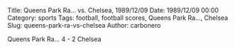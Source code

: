 Title: Queens Park Ra… vs. Chelsea, 1989/12/09
Date: 1989/12/09 00:00
Category: sports
Tags: football, football scores, Queens Park Ra…, Chelsea
Slug: queens-park-ra-vs-chelsea
Author: carbonero


Queens Park Ra… 4 - 2 Chelsea
